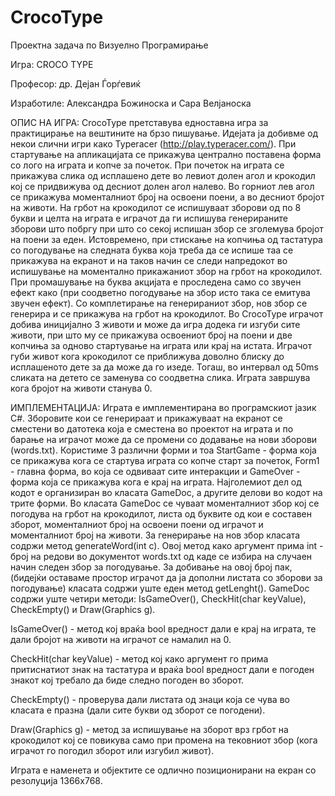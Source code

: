 ﻿# CrocoType

Проектна задача по Визуелно Програмирање 

Игра: CROCO TYPE

Професор: др. Дејан Ѓорѓевиќ

Изработиле: Александра Божиноска и Сара Велјаноска

ОПИС НА ИГРА: CrocoType претставува едноставна игра за практицирање на вештините на брзо пишување. Идејата ја добивме од некои слични игри како Typeracer (http://play.typeracer.com/). При стартување на апликацијата се прикажува централно поставена форма со лого на играта и копче за почеток. При почеток на играта се прикажува слика од исплашено дете во левиот долен агол и крокодил кој се придвижува од десниот долен агол налево. Во горниот лев агол се прикажува моменталниот број на освоени поени, а во десниот бројот на животи. На грбот на крокодилот се испишуваат зборови од по 8 букви и целта на играта е играчот да ги испишува генерираните зборови што побргу при што со секој испишан збор се зголемува бројот на поени за еден. Истовремено, при стискање на копчиња од тастатура со погодување на следната буква која треба да се испише таа се прикажува на екранот и на таков начин се следи напредокот во испишување на моментално прикажаниот збор на грбот на крокодилот. При промашување на буква акцијата е проследена само со звучен ефект како (при соодветно погодување на збор исто така се емитува звучен ефект). Со комплетирање на генерираниот збор, нов збор се генерира и се прикажува на грбот на крокодилот. Во СrocoType играчот добива иницијално 3 животи и може да игра додека ги изгуби сите животи, при што му се прикажува освоениот број на поени и две копчиња за одново стартување на играта или крај на истата. Играчот губи живот кога крокодилот се приближува доволно блиску до исплашеното дете за да може да го изеде. Тогаш, во интервал од 50ms сликата на детето се заменува со соодветна слика. Играта завршува кога бројот на животи станува 0.

ИМПЛЕМЕНТАЦИЈА: Играта е имплементирана во програмскиот јазик C#. Зборовите кои се генерираат и прикажуваат на екранот се сместени во датотека која е сместена во проектот на играта и по барање на играчот може да се промени со додавање на нови зборови (words.txt). Користиме 3 различни форми и тоа StartGame - форма која се прикажува кога се стартува играта со копче старт за почеток, Form1 - главна форма, во која се одвиваат сите интеракции и GameOver - форма која се прикажува кога е крај на играта. Најголемиот дел од кодот е организиран во класата GameDoc, а другите делови во кодот на трите форми.
Во класата GameDoc се чуваат моменталниот збор кој се погодува на грбот на крокодилот, листа од буквите од кои е составен зборот, моменталниот број на освоени поени од играчот и моменталниот број на животи.
За генерирање на нов збор класата содржи метод generateWord(int c). Овој метод како аргумент прима int - број на редови во документот words.txt од каде се избира на случаен начин следен збор за погодување. За добивање на овој број пак, (бидејќи оставаме простор играчот да ја дополни листата со зборови за погодување) класата содржи уште еден метод getLenght().
GameDoc содржи уште четири методи: IsGameOver(), CheckHit(char keyValue), CheckEmpty() и Draw(Graphics g).

IsGameOver() - метод кој враќа bool вредност дали е крај на играта, те дали бројот на животи на играчот се намалил на 0.

CheckHit(char keyValue) - метод кој како аргумент го прима притиснатиот знак на тастатура и враќа bool вредност дали е погоден знакот кој требало да биде следно погоден во зборот.

CheckEmpty() - проверува дали листата од знаци која се чува во класата е празна (дали сите букви од зборот се погодени).

Draw(Graphics g) - метод за испишување на зборот врз грбот на крокодилот кој се повикува само при промена на тековниот збор (кога играчот го погодил зборот или изгубил живот).


Играта е наменета и објектите се одлично позиционирани на екран со резолуција 1366x768.

